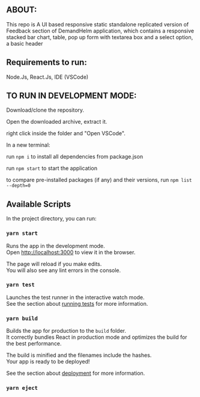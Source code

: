 ## ABOUT:

This repo is A UI based responsive static standalone replicated version of Feedback section of DemandHelm application, which contains a responsive stacked bar chart, table, pop up form with textarea box and a select option, a basic header

## Requirements to run:

Node.Js, React.Js, IDE (VSCode)

## TO RUN IN DEVELOPMENT MODE:

Download/clone the repository.

Open the downloaded archive, extract it.

right click inside the folder and "Open VSCode".

In a new terminal:

run `npm i` to install all dependencies from package.json

run `npm start` to start the application

to compare pre-installed packages (if any) and their versions, run `npm list --depth=0`

## Available Scripts

In the project directory, you can run:

### `yarn start`

Runs the app in the development mode.\
Open [http://localhost:3000](http://localhost:3000) to view it in the browser.

The page will reload if you make edits.\
You will also see any lint errors in the console.

### `yarn test`

Launches the test runner in the interactive watch mode.\
See the section about [running tests](https://facebook.github.io/create-react-app/docs/running-tests) for more information.

### `yarn build`

Builds the app for production to the `build` folder.\
It correctly bundles React in production mode and optimizes the build for the best performance.

The build is minified and the filenames include the hashes.\
Your app is ready to be deployed!

See the section about [deployment](https://facebook.github.io/create-react-app/docs/deployment) for more information.

### `yarn eject`
